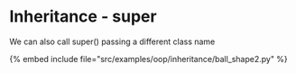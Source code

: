 # Inheritance - super


We can also call super() passing a different class name


{% embed include file="src/examples/oop/inheritance/ball_shape2.py" %}


